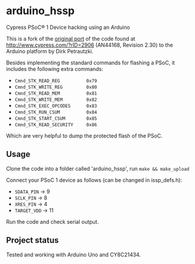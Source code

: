 # arduino_hssp
Cypress PSoC® 1 Device hacking using an Arduino

This is a fork of the [original port](https://github.com/miracoli/arduino_hssp)
of the code found at <http://www.cypress.com/?rID=2906> (AN44168, Revision
2.30) to the Arduino platform by Dirk Petrautzki.

Besides implementing the standard commands for flashing a PSoC, it includes the
following extra commands:
* `Cmnd_STK_READ_REG          0x79`
* `Cmnd_STK_WRITE_REG         0x80`
* `Cmnd_STK_READ_MEM          0x81`
* `Cmnd_STK_WRITE_MEM         0x82`
* `Cmnd_STK_EXEC_OPCODES      0x83`
* `Cmnd_STK_RUN_CSUM          0x84`
* `Cmnd_STK_START_CSUM        0x85`
* `Cmnd_STK_READ_SECURITY     0x86`

Which are very helpful to dump the protected flash of the PSoC.

## Usage

Clone the code into a folder called 'arduino_hssp', run `make && make_upload` 

Connect your PSoC 1 device as follows
(can be changed in issp_defs.h):

* `SDATA_PIN` -> 9
* `SCLK_PIN` -> 8
* `XRES_PIN` -> 4
* `TARGET_VDD` -> 11

Run the code and check serial output.

## Project status
Tested and working with Arduino Uno and CY8C21434.

